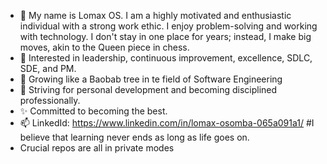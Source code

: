 - 👋 My name is Lomax OS. I am a highly motivated and enthusiastic individual with a strong work ethic. I enjoy problem-solving and working with technology. I don't stay in one place for years; instead, I make big moves, akin to the Queen piece in chess.
- 👀 Interested in leadership, continuous improvement, excellence, SDLC, SDE, and PM.
- 🌱 Growing like a Baobab tree in te field of Software Engineering
- 💞️ Striving for personal development and becoming disciplined professionally.
- ✨ Committed to becoming the best.
- 📫 LinkedId: https://www.linkedin.com/in/lomax-osomba-065a091a1/ #I believe that learning never ends as long as life goes on.
- Crucial repos are all in private modes
